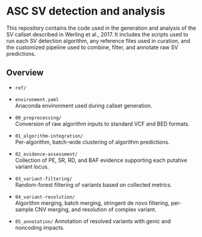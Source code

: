 # ASC SV detection and analysis

This repository contains the code used in the generation and analysis of the SV
callset described in Werling et al., 2017. It includes the scripts used to run
each SV detection algorithm, any reference files used in curation, and the
customized pipeline used to combine, filter, and annotate raw SV predictions.

## Overview

* `ref/`  
   
* `environment.yaml`  
    Anaconda environment used during callset generation.
 
* `00_preprocessing/`  
    Conversion of raw algorithm inputs to standard VCF and BED formats.

* `01_algorithm-integration/`  
    Per-algorithm, batch-wide clustering of algorithm predictions.

* `02_evidence-assessment/`  
    Collection of PE, SR, RD, and BAF evidence supporting each putative variant
    locus.

* `03_variant-filtering/`  
    Random-forest filtering of variants based on collected metrics.

* `04_variant-resolution/`  
    Algorithm merging, batch merging, stringent de novo filtering, per-sample
    CNV merging, and resolution of complex variant.

* `05_annotation/` 
    Annotation of resolved variants with genic and noncoding impacts.
